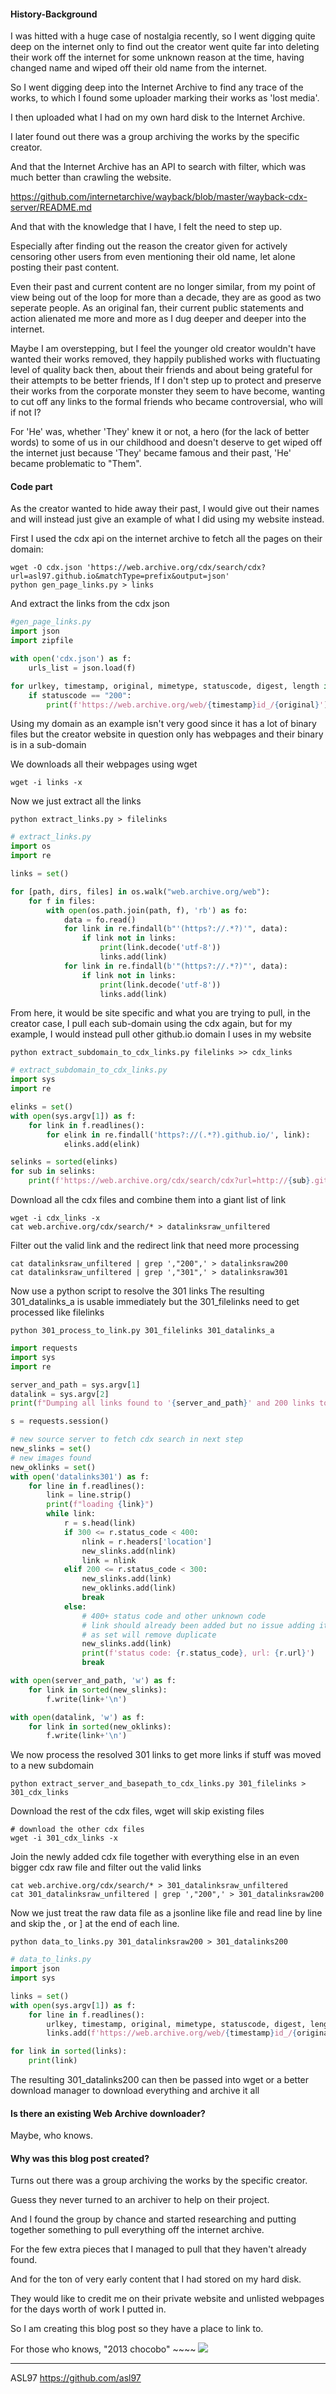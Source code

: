 #### History-Background

I was hitted with a huge case of nostalgia recently, so I went digging quite deep on the internet only to find out the creator went quite far into deleting their work off the internet for some unknown reason at the time, having changed name and wiped off their old name from the internet.

So I went digging deep into the Internet Archive to find any trace of the works, to which I found some uploader marking their works as 'lost media'.

I then uploaded what I had on my own hard disk to the Internet Archive.

I later found out there was a group archiving the works by the specific creator.

And that the Internet Archive has an API to search with filter, which was much better than crawling the website.

https://github.com/internetarchive/wayback/blob/master/wayback-cdx-server/README.md

And that with the knowledge that I have, I felt the need to step up.

Especially after finding out the reason the creator given for actively censoring other users from even mentioning their old name, let alone posting their past content.

Even their past and current content are no longer similar, from my point of view being out of the loop for more than a decade, they are as good as two seperate people. As an original fan, their current public statements and action alienated me more and more as I dug deeper and deeper into the internet.

Maybe I am overstepping, but I feel the younger old creator wouldn't have wanted their works removed, they happily published works with fluctuating level of quality back then, about their friends and about being grateful for their attempts to be better friends, If I don't step up to protect and preserve their works from the corporate monster they seem to have become, wanting to cut off any links to the formal friends who became controversial, who will if not I?

For 'He' was, whether 'They' knew it or not, a hero (for the lack of better words) to some of us in our childhood and doesn't deserve to get wiped off the internet just because 'They' became famous and their past, 'He' became problematic to "Them".


#### Code part

As the creator wanted to hide away their past, I would give out their names and will instead just give an example of what I did using my website instead.

First I used the cdx api on the internet archive to fetch all the pages on their domain:

```
wget -O cdx.json 'https://web.archive.org/cdx/search/cdx?url=asl97.github.io&matchType=prefix&output=json'
python gen_page_links.py > links
```

And extract the links from the cdx json

```python
#gen_page_links.py
import json
import zipfile

with open('cdx.json') as f:
    urls_list = json.load(f)

for urlkey, timestamp, original, mimetype, statuscode, digest, length in urls_list[1:]:
    if statuscode == "200":
        print(f'https://web.archive.org/web/{timestamp}id_/{original}')

```

Using my domain as an example isn't very good since it has a lot of binary files but the creator website in question only has webpages and their binary is in a sub-domain

We downloads all their webpages using wget

```
wget -i links -x
```

Now we just extract all the links

```
python extract_links.py > filelinks
```

```python
# extract_links.py
import os
import re

links = set()

for [path, dirs, files] in os.walk("web.archive.org/web"):
    for f in files:
        with open(os.path.join(path, f), 'rb') as fo:
            data = fo.read()
            for link in re.findall(b"'(https?://.*?)'", data):
                if link not in links:
                    print(link.decode('utf-8'))
                    links.add(link)
            for link in re.findall(b'"(https?://.*?)"', data):
                if link not in links:
                    print(link.decode('utf-8'))
                    links.add(link)
```

From here, it would be site specific and what you are trying to pull, in the creator case, I pull each sub-domain using the cdx again, but for my example, I would instead pull other github.io domain I uses in my website

```
python extract_subdomain_to_cdx_links.py filelinks >> cdx_links
```

```python
# extract_subdomain_to_cdx_links.py
import sys
import re

elinks = set()
with open(sys.argv[1]) as f:
    for link in f.readlines():
        for elink in re.findall('https?://(.*?).github.io/', link):
            elinks.add(elink)

selinks = sorted(elinks)
for sub in selinks:
    print(f'https://web.archive.org/cdx/search/cdx?url=http://{sub}.github.io/&matchType=prefix&output=json')
```

Download all the cdx files and combine them into a giant list of link

```
wget -i cdx_links -x
cat web.archive.org/cdx/search/* > datalinksraw_unfiltered 
```

Filter out the valid link and the redirect link that need more processing

```
cat datalinksraw_unfiltered | grep ',"200",' > datalinksraw200
cat datalinksraw_unfiltered | grep ',"301",' > datalinksraw301
```

Now use a python script to resolve the 301 links
The resulting 301_datalinks_a is usable immediately
but the 301_filelinks need to get processed like filelinks 
```
python 301_process_to_link.py 301_filelinks 301_datalinks_a
```

```python
import requests
import sys
import re

server_and_path = sys.argv[1]
datalink = sys.argv[2]
print(f"Dumping all links found to '{server_and_path}' and 200 links to '{datalink}'")

s = requests.session()

# new source server to fetch cdx search in next step
new_slinks = set()
# new images found
new_oklinks = set()
with open('datalinks301') as f:
    for line in f.readlines():
        link = line.strip()
        print(f"loading {link}")
        while link:
            r = s.head(link)
            if 300 <= r.status_code < 400:
                nlink = r.headers['location']
                new_slinks.add(nlink)
                link = nlink
            elif 200 <= r.status_code < 300:
                new_slinks.add(link)
                new_oklinks.add(link)
                break
            else:
                # 400+ status code and other unknown code
                # link should already been added but no issue adding it again
                # as set will remove duplicate
                new_slinks.add(link)
                print(f'status code: {r.status_code}, url: {r.url}')
                break

with open(server_and_path, 'w') as f:
    for link in sorted(new_slinks):
        f.write(link+'\n')

with open(datalink, 'w') as f:
    for link in sorted(new_oklinks):
        f.write(link+'\n')
```

We now process the resolved 301 links to get more links if stuff was moved to a new subdomain

```
python extract_server_and_basepath_to_cdx_links.py 301_filelinks > 301_cdx_links
```

Download the rest of the cdx files, wget will skip existing files
```
# download the other cdx files
wget -i 301_cdx_links -x
```

Join the newly added cdx file together with everything else in an even bigger cdx raw file and filter out the valid links

```
cat web.archive.org/cdx/search/* > 301_datalinksraw_unfiltered
cat 301_datalinksraw_unfiltered | grep ',"200",' > 301_datalinksraw200
```

Now we just treat the raw data file as a jsonline like file and read line by line and skip the , or ] at the end of each line.

```
python data_to_links.py 301_datalinksraw200 > 301_datalinks200
```

```python
# data_to_links.py
import json
import sys

links = set()
with open(sys.argv[1]) as f:
    for line in f.readlines():
        urlkey, timestamp, original, mimetype, statuscode, digest, length = json.loads(line.strip()[:-1])
        links.add(f'https://web.archive.org/web/{timestamp}id_/{original}')

for link in sorted(links):
    print(link)
```

The resulting 301_datalinks200 can then be passed into wget or a better download manager to download everything and archive it all


#### Is there an existing Web Archive downloader?

Maybe, who knows.

#### Why was this blog post created?

Turns out there was a group archiving the works by the specific creator.

Guess they never turned to an archiver to help on their project.

And I found the group by chance and started researching and putting together something to pull everything off the internet archive.

For the few extra pieces that I managed to pull that they haven't already found.

And for the ton of very early content that I had stored on my hard disk.

They would like to credit me on their private website and unlisted webpages for the days worth of work I putted in.

So I am creating this blog post so they have a place to link to.

For those who knows, "2013 chocobo" ~~~~ <img src="./star.gif"></img>
____
ASL97 https://github.com/asl97
